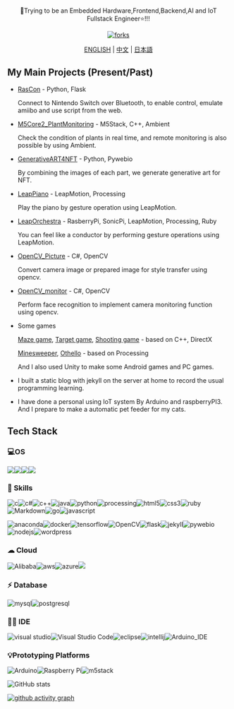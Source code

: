 <div align="center">
  <h1></h1>
  <p>🌱Trying to be an Embedded Hardware,Frontend,Backend,AI and IoT Fullstack Engineer⭐!!!</p>
  <p><a href="https://github.com/SkyoKen"><img src="https://img.shields.io/github/followers/SkyoKen?style=social" alt="forks"></a></p>
  <p><a href="README.md">ENGLISH</a> | <a href="README_ZH.md">中文</a> |  <a href="README_JP.md">日本語</a></p>
</div>

## My Main Projects (Present/Past)

- [RasCon](https://github.com/SkyoKen/RasCon_NS) - Python, Flask

  Connect to Nintendo Switch over Bluetooth, to enable control, emulate amiibo and use script from the web.

- [M5Core2_PlantMonitoring](https://github.com/SkyoKen/M5Core2_PlantMonitoring) - M5Stack, C++, Ambient

   Check the condition of plants in real time, and remote monitoring is also possible by using Ambient.

- [GenerativeART4NFT](https://github.com/SkyoKen/GenerativeART4NFT) - Python, Pywebio

  By combining the images of each part, we generate generative art for NFT.
  
- [LeapPiano](https://github.com/SkyoKen/LeapPiano) - LeapMotion, Processing 

  Play the piano by gesture operation using LeapMotion.

- [LeapOrchestra](https://github.com/SkyoKen/LeapOrchestra) - RasberryPi, SonicPi, LeapMotion, Processing, Ruby 

  You can feel like a conductor by performing gesture operations using LeapMotion.

- [OpenCV_Picture](https://github.com/SkyoKen/OpenCV_Picture) - C#, OpenCV

  Convert camera image or prepared image for style transfer using opencv.

- [OpenCV_monitor](https://github.com/SkyoKen/OpenCV_monitor) - C#, OpenCV 

  Perform face recognition to implement camera monitoring function using opencv.

- Some games

  [Maze game](https://github.com/SkyoKen/Other/tree/master/JEC/%E6%94%B9%E9%80%A0%E8%AA%B2%E9%A1%8C1%5B%E8%BF%B7%E8%B7%AF%E3%82%B2%E3%83%BC%E3%83%A0%5D), [Target game](https://github.com/SkyoKen/Other/tree/master/JEC/%E6%94%B9%E9%80%A0%E8%AA%B2%E9%A1%8C2%E3%80%8C%E3%83%9E%E3%82%A6%E3%82%B9%E3%82%92%E4%BD%BF%E3%81%A3%E3%81%9F%E3%82%B2%E3%83%BC%E3%83%A0%EF%BC%88%E7%9A%84%E3%81%82%E3%81%A6%EF%BC%89%E3%80%8D), [Shooting game](https://github.com/SkyoKen/Other/tree/master/JEC/%E6%94%B9%E9%80%A0%E8%AA%B2%E9%A1%8C3%E3%80%8C%E3%82%B7%E3%83%A5%E3%83%BC%E3%83%86%E3%82%A3%E3%83%B3%E3%82%B0%E3%82%B2%E3%83%BC%E3%83%A0%E3%80%8D) - based on C++, DirectX

  [Minesweeper](https://github.com/SkyoKen/Minesweeper), [Othello](https://github.com/SkyoKen/Othello) - based on Processing

  And I also used Unity to make some Android games and PC games.
  
- I built a static blog with jekyll on the server at home to record the usual programming learning.

- I have done a personal using IoT system By Arduino and raspberryPI3. And I prepare to make a automatic pet feeder  for my cats.


## Tech Stack

### 💻OS
![](https://img.shields.io/badge/Windows-0078D6?style=for-the-badge&logo=windows&logoColor=white)![](https://img.shields.io/badge/Cent%20OS-262577?style=for-the-badge&logo=CentOS&logoColor=white)![](https://img.shields.io/badge/Debian-A81D33?style=for-the-badge&logo=debian&logoColor=white)![](https://img.shields.io/badge/Ubuntu-E95420?style=for-the-badge&logo=ubuntu&logoColor=white)

### 🚀 Skills

![c](https://img.shields.io/badge/C-00599C?style=for-the-badge&logo=c&logoColor=white)![c#](https://img.shields.io/badge/Csharp-239120?style=for-the-badge&logo=csharp&logoColor=white)![c++](https://img.shields.io/badge/C++-00599C?style=for-the-badge&logo=C++&logoColor=white)![java](https://img.shields.io/badge/Java-ED8B00?style=for-the-badge&logo=java&logoColor=white)![python](https://img.shields.io/badge/Python-3776AB?style=for-the-badge&logo=python&logoColor=white)![processing](https://img.shields.io/badge/Processing-006699?style=for-the-badge&logo=ProcessingFoundation&logoColor=white)![html5](https://img.shields.io/badge/HTML5-E34F26?style=for-the-badge&logo=html5&logoColor=white)![css3](https://img.shields.io/badge/CSS3-1572B6?style=for-the-badge&logo=css3&logoColor=white)![ruby](https://img.shields.io/badge/Ruby-CC342D?style=for-the-badge&logo=ruby&logoColor=white)![Markdown](https://img.shields.io/badge/Markdown-000000?style=for-the-badge&logo=markdown&logoColor=white)![go](https://img.shields.io/badge/Go-00ADD8?style=for-the-badge&logo=go&logoColor=white)![javascript](https://img.shields.io/badge/JavaScript-F7DF1E?style=for-the-badge&logo=JavaScript&logoColor=white)

![anaconda](https://img.shields.io/badge/anaconda-44A833?style=for-the-badge&logo=Anaconda&logoColor=white)![docker](https://img.shields.io/badge/Docker-2CA5E0?style=for-the-badge&logo=Docker&logoColor=white)![tensorflow](https://img.shields.io/badge/TensorFlow-FF6F00?style=for-the-badge&logo=tensorflow&logoColor=white)![OpenCV](https://img.shields.io/badge/OpenCV-5C3EE8?style=for-the-badge&logo=OpenCV&logoColor=white)![flask](https://img.shields.io/badge/Flask-000000?style=for-the-badge&logo=flask&logoColor=white)![jekyll](https://img.shields.io/badge/jekyll-CC0000?style=for-the-badge&logo=jekyll&logoColor=white)![pywebio](https://img.shields.io/badge/pywebio-000000?style=for-the-badge&logoColor=white)![nodejs](https://img.shields.io/badge/Node.js-43853D?style=for-the-badge&logo=node.js&logoColor=white)![wordpress](https://img.shields.io/badge/Wordpress-21759B?style=for-the-badge&logo=wordpress&logoColor=white)

### ☁ Cloud

![Alibaba](https://img.shields.io/badge/Alibaba_Cloud-FF6A00?style=for-the-badge&logo=alibabacloud&logoColor=white)![aws](https://img.shields.io/badge/AWS-FF9900?style=for-the-badge&logo=amazonaws&logoColor=white)![azure](https://img.shields.io/badge/Azure-0078D7?style=for-the-badge&logo=MicrosoftAzure&logoColor=white)![](https://img.shields.io/badge/Oracle_Cloud-F80000?style=for-the-badge&logo=Oracle&logoColor=white)

### ⚡ Database

![mysql](https://img.shields.io/badge/MySQL-005C84?style=for-the-badge&logo=mysql&logoColor=white)![postgresql](https://img.shields.io/badge/PostgreSQL-4169E1?style=for-the-badge&logo=PostgreSQL&logoColor=white)

### 👩‍💻 IDE

![visual studio](https://img.shields.io/badge/Visual_Studio-5C2D91?style=for-the-badge&logo=visual%20studio&logoColor=white)![Visual Studio Code](https://img.shields.io/badge/Visual_Studio_Code-0078D4?style=for-the-badge&logo=visual%20studio%20code&logoColor=white)![eclipse](https://img.shields.io/badge/Eclipse-2C2255?style=for-the-badge&logo=eclipse&logoColor=white)![intellij](https://img.shields.io/badge/IntelliJ_IDEA-000000.svg?style=for-the-badge&logo=intellij-idea&logoColor=white)![Arduino_IDE](https://img.shields.io/badge/Arduino_IDE-00979D?style=for-the-badge&logo=arduino&logoColor=white)



### 💡Prototyping Platforms

![Arduino](https://img.shields.io/badge/Arduino-00979D?style=for-the-badge&logo=Arduino&logoColor=white)![Raspberry Pi](https://img.shields.io/badge/Raspberry%20Pi-A22846?style=for-the-badge&logo=Raspberry%20Pi&logoColor=white)![m5stack](https://img.shields.io/badge/m5stack-000000?style=for-the-badge&logoColor=white)




![GitHub stats](https://github-readme-stats.vercel.app/api?username=SkyoKen&show_icons=true&theme=dark)

[![github activity graph](https://activity-graph.herokuapp.com/graph?username=SkyoKen&theme=react-dark)](https://github.com/ashutosh00710/github-readme-activity-graph)
